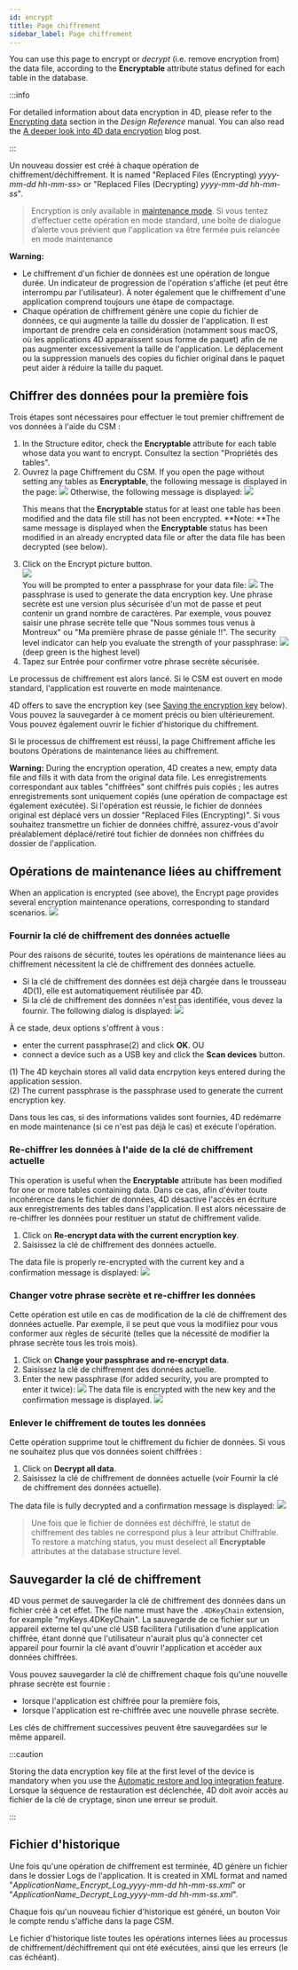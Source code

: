 ```yaml
---
id: encrypt
title: Page chiffrement
sidebar_label: Page chiffrement
---
```


You can use this page to encrypt or _decrypt_ (i.e. remove encryption from) the data file, according to the **Encryptable** attribute status defined for each table in the database.

:::info

For detailed information about data encryption in 4D, please refer to the [Encrypting data](https://doc.4d.com/4Dv20/4D/20/Encrypting-data.300-6263735.en.html) section in the _Design Reference_ manual. You can also read the [A deeper look into 4D data encryption](https://blog.4d.com/a-deeper-look-into-4d-data-encryption/) blog post.

:::

Un nouveau dossier est créé à chaque opération de chiffrement/déchiffrement. It is named "Replaced Files (Encrypting) _yyyy-mm-dd hh-mm-ss_> or "Replaced Files (Decrypting) _yyyy-mm-dd hh-mm-ss_".

> Encryption is only available in [maintenance mode](overview.md#display-in-maintenance-mode). Si vous tentez d’effectuer cette opération en mode standard, une boîte de dialogue d’alerte vous prévient que l'application va être fermée puis relancée en mode maintenance

**Warning:**

- Le chiffrement d'un fichier de données est une opération de longue durée. Un indicateur de progression de l'opération s'affiche (et peut être interrompu par l'utilisateur). À noter également que le chiffrement d'une application comprend toujours une étape de compactage.
- Chaque opération de chiffrement génère une copie du fichier de données, ce qui augmente la taille du dossier de l'application. Il est important de prendre cela en considération (notamment sous macOS, où les applications 4D apparaissent sous forme de paquet) afin de ne pas augmenter excessivement la taille de l'application. Le déplacement ou la suppression manuels des copies du fichier original dans le paquet peut aider à réduire la taille du paquet.

## Chiffrer des données pour la première fois

Trois étapes sont nécessaires pour effectuer le tout premier chiffrement de vos données à l'aide du CSM :

1. In the Structure editor, check the **Encryptable** attribute for each table whose data you want to encrypt. Consultez la section "Propriétés des tables".
2. Ouvrez la page Chiffrement du CSM.
   If you open the page without setting any tables as **Encryptable**, the following message is displayed in the page:
   ![](../assets/en/MSC/MSC_encrypt1.png)
   Otherwise, the following message is displayed:
   ![](../assets/en/MSC/MSC_encrypt2.png)<p>
   This means that the **Encryptable** status for at least one table has been modified and the data file still has not been encrypted.
   \*\*Note: \*\*The same message is displayed when the **Encryptable** status has been modified in an already encrypted data file or after the data file has been decrypted (see below).</p>
3. Click on the Encrypt picture button.\
   ![](../assets/en/MSC/MSC_encrypt3.png)\
   You will be prompted to enter a passphrase for your data file:
   ![](../assets/en/MSC/MSC_encrypt4.png)
   The passphrase is used to generate the data encryption key. Une phrase secrète est une version plus sécurisée d'un mot de passe et peut contenir un grand nombre de caractères. Par exemple, vous pouvez saisir une phrase secrète telle que "Nous sommes tous venus à Montreux" ou "Ma première phrase de passe géniale !!".
   The security level indicator can help you evaluate the strength of your passphrase:
   ![](../assets/en/MSC/MSC_encrypt5.png)
   (deep green is the highest level)
4. Tapez sur Entrée pour confirmer votre phrase secrète sécurisée.

Le processus de chiffrement est alors lancé. Si le CSM est ouvert en mode standard, l'application est rouverte en mode maintenance.

4D offers to save the encryption key (see [Saving the encryption key](#saving-the-encryption-key) below). Vous pouvez la sauvegarder à ce moment précis ou bien ultérieurement. Vous pouvez également ouvrir le fichier d'historique du chiffrement.

Si le processus de chiffrement est réussi, la page Chiffrement affiche les boutons Opérations de maintenance liées au chiffrement.

**Warning:** During the encryption operation, 4D creates a new, empty data file and fills it with data from the original data file. Les enregistrements correspondant aux tables "chiffrées" sont chiffrés puis copiés ; les autres enregistrements sont uniquement copiés (une opération de compactage est également exécutée). Si l'opération est réussie, le fichier de données original est déplacé vers un dossier "Replaced Files (Encrypting)". Si vous souhaitez transmettre un fichier de données chiffré, assurez-vous d'avoir préalablement déplacé/retiré tout fichier de données non chiffrées du dossier de l'application.

## Opérations de maintenance liées au chiffrement

When an application is encrypted (see above), the Encrypt page provides several encryption maintenance operations, corresponding to standard scenarios.
![](../assets/fr/MSC/MSC_encrypt6.png)

### Fournir la clé de chiffrement des données actuelle

Pour des raisons de sécurité, toutes les opérations de maintenance liées au chiffrement nécessitent la clé de chiffrement des données actuelle.

- Si la clé de chiffrement des données est déjà chargée dans le trousseau 4D(1), elle est automatiquement réutilisée par 4D.
- Si la clé de chiffrement des données n'est pas identifiée, vous devez la fournir. The following dialog is displayed:
  ![](../assets/en/MSC/MSC_encrypt7.png)

À ce stade, deux options s'offrent à vous :

- enter the current passphrase(2) and click **OK**.
  OU
- connect a device such as a USB key and click the **Scan devices** button.

(1) The 4D keychain stores all valid data encrpytion keys entered during the application session.\
(2) The current passphrase is the passphrase used to generate the current encryption key.

Dans tous les cas, si des informations valides sont fournies, 4D redémarre en mode maintenance (si ce n'est pas déjà le cas) et exécute l'opération.

### Re-chiffrer les données à l'aide de la clé de chiffrement actuelle

This operation is useful when the **Encryptable** attribute has been modified for one or more tables containing data. Dans ce cas, afin d'éviter toute incohérence dans le fichier de données, 4D désactive l'accès en écriture aux enregistrements des tables dans l'application. Il est alors nécessaire de re-chiffrer les données pour restituer un statut de chiffrement valide.

1. Click on **Re-encrypt data with the current encryption key**.
2. Saisissez la clé de chiffrement des données actuelle.

The data file is properly re-encrypted with the current key and a confirmation message is displayed:
![](../assets/en/MSC/MSC_encrypt8.png)

### Changer votre phrase secrète et re-chiffrer les données

Cette opération est utile en cas de modification de la clé de chiffrement des données actuelle. Par exemple, il se peut que vous la modifiiez pour vous conformer aux règles de sécurité (telles que la nécessité de modifier la phrase secrète tous les trois mois).

1. Click on **Change your passphrase and re-encrypt data**.
2. Saisissez la clé de chiffrement des données actuelle.
3. Enter the new passphrase (for added security, you are prompted to enter it twice):
   ![](../assets/en/MSC/MSC_encrypt9.png)
   The data file is encrypted with the new key and the confirmation message is displayed.
   ![](../assets/fr/MSC/MSC_encrypt8.png)

### Enlever le chiffrement de toutes les données

Cette opération supprime tout le chiffrement du fichier de données. Si vous ne souhaitez plus que vos données soient chiffrées :

1. Click on **Decrypt all data**.
2. Saisissez la clé de chiffrement de données actuelle (voir Fournir la clé de chiffrement des données actuelle).

The data file is fully decrypted and a confirmation message is displayed:
![](../assets/en/MSC/MSC_encrypt10.png)

> Une fois que le fichier de données est déchiffré, le statut de chiffrement des tables ne correspond plus à leur attribut Chiffrable. To restore a matching status, you must deselect all **Encryptable** attributes at the database structure level.

## Sauvegarder la clé de chiffrement

4D vous permet de sauvegarder la clé de chiffrement des données dans un fichier créé à cet effet. The file name must have the `.4DKeyChain` extension, for example "myKeys.4DKeyChain". La sauvegarde de ce fichier sur un appareil externe tel qu'une clé USB facilitera l'utilisation d'une application chiffrée, étant donné que l'utilisateur n'aurait plus qu'à connecter cet appareil pour fournir la clé avant d'ouvrir l'application et accéder aux données chiffrées.

Vous pouvez sauvegarder la clé de chiffrement chaque fois qu'une nouvelle phrase secrète est fournie :

- lorsque l'application est chiffrée pour la première fois,
- lorsque l'application est re-chiffrée avec une nouvelle phrase secrète.

Les clés de chiffrement successives peuvent être sauvegardées sur le même appareil.

:::caution

Storing the data encryption key file at the first level of the device is mandatory when you use the  [Automatic restore and log integration feature](../Backup/settings.md#automatic-restore-and-log-integration). Lorsque la séquence de restauration est déclenchée, 4D doit avoir accès au fichier de la clé de cryptage, sinon une erreur se produit.

:::

## Fichier d'historique

Une fois qu'une opération de chiffrement est terminée, 4D génère un fichier dans le dossier Logs de l'application. It is created in XML format and named "_ApplicationName_Encrypt_Log_yyyy-mm-dd hh-mm-ss.xml_" or "_ApplicationName_Decrypt_Log_yyyy-mm-dd hh-mm-ss.xml_".

Chaque fois qu'un nouveau fichier d'historique est généré, un bouton Voir le compte rendu s'affiche dans la page CSM.

Le fichier d'historique liste toutes les opérations internes liées au processus de chiffrement/déchiffrement qui ont été exécutées, ainsi que les erreurs (le cas échéant).

